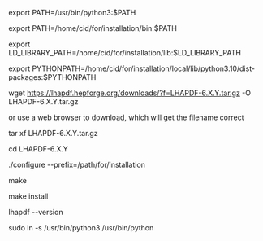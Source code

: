 export PATH=/usr/bin/python3:$PATH

export PATH=/home/cid/for/installation/bin:$PATH

export LD_LIBRARY_PATH=/home/cid/for/installation/lib:$LD_LIBRARY_PATH

export PYTHONPATH=/home/cid/for/installation/local/lib/python3.10/dist-packages:$PYTHONPATH

wget https://lhapdf.hepforge.org/downloads/?f=LHAPDF-6.X.Y.tar.gz -O LHAPDF-6.X.Y.tar.gz

 or use a web browser to download, which will get the filename correct

tar xf LHAPDF-6.X.Y.tar.gz

cd LHAPDF-6.X.Y

./configure --prefix=/path/for/installation

make

make install

lhapdf --version

sudo ln -s /usr/bin/python3 /usr/bin/python
